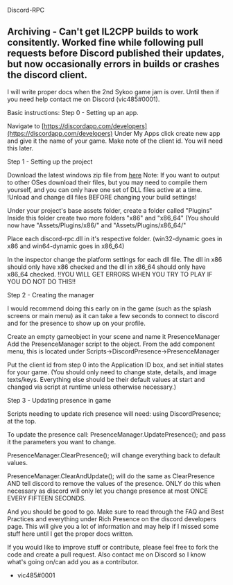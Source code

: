 Discord-RPC

Archiving - Can't get IL2CPP builds to work consitently. Worked fine while following pull requests before Discord published their updates, but now occasionally errors in builds or crashes the discord client.
---

I will write proper docs when the 2nd Sykoo game jam is over.
Until then if you need help contact me on Discord (vic485#0001).

Basic instructions:
Step 0 - Setting up an app.

Navigate to [https://discordapp.com/developers](https://discordapp.com/developers)
Under My Apps click create new app and give it the name of your 
game. Make note of the client id. You will need this later.

Step 1 - Setting up the project

Download the latest windows zip file from [here](https://github.com/discordapp/discord-rpc/releases)
Note: If you want to output to other OSes download their files, but
you may need to compile them yourself, and you can only have one
set of DLL files active at a time. !Unload and change dll files
BEFORE changing your build settings!

Under your project's base assets folder, create a folder called "Plugins"
Inside this folder create two more folders "x86" and "x86_64"
(You should now have "Assets/Plugins/x86/" and "Assets/Plugins/x86_64/"

Place each discord-rpc.dll in it's respective folder.
(win32-dynamic goes in x86 and win64-dynamic goes in x86_64)

In the inspector change the platform settings for each dll file.
The dll in x86 should only have x86 checked and the dll in x86_64
should only have x86_64 checked.
!!YOU WILL GET ERRORS WHEN YOU TRY TO PLAY IF YOU DO NOT DO THIS!!

Step 2 - Creating the manager

I would recommend doing this early on in the game (such as the splash screens or main menu)
as it can take a few seconds to connect to discord and for the
presence to show up on your profile.

Create an empty gameobject in your scene and name it PresenceManager
Add the PresenceManager script to the object. From the add component menu,
this is located under Scripts->DiscordPresence->PresenceManager

Put the client id from step 0 into the Application ID box, and set 
initial states for your game. (You should only need to change state,
details, and image texts/keys. Everything else should be their default 
values at start and changed via script at runtime unless otherwise necessary.)

Step 3 - Updating presence in game

Scripts needing to update rich presence will need:
using DiscordPresence;
at the top.

To update the presence call:
PresenceManager.UpdatePresence();
and pass it the parameters you want to change.

PresenceManager.ClearPresence();
will change everything back to default values.

PresenceManager.ClearAndUpdate();
will do the same as ClearPresence AND tell discord to
remove the values of the presence. ONLY do this when
necessary as discord will only let you change presence
at most ONCE EVERY FIFTEEN SECONDS.


And you should be good to go. Make sure to read through the
FAQ and Best Practices and everything under Rich Presence on
the discord developers page. This will give you a lot of
information and may help if I missed some stuff here until
I get the proper docs written.

If you would like to improve stuff or contribute, please feel
free to fork the code and create a pull request. Also contact
me on Discord so I know what's going on/can add you as a 
contributor.

- vic485#0001
